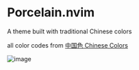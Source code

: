# Porcelain.nvim

A theme built with traditional Chinese colors

all color codes from [中国色 Chinese Colors](http://zhongguose.com)

![image](https://user-images.githubusercontent.com/41671631/224962028-bceeedbd-e541-461a-b9b6-6a78398bcacc.png)
